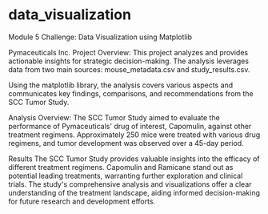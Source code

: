 # data_visualization
Module 5 Challenge: Data Visualization using Matplotlib

Pymaceuticals Inc.
Project Overview: This project analyzes and provides actionable insights for strategic decision-making. The analysis leverages data from two main sources: mouse_metadata.csv and study_results.csv.

Using the matplotlib library, the analysis covers various aspects and communicates key findings, comparisons, and recommendations from the SCC Tumor Study.


Analysis Overview:
The SCC Tumor Study aimed to evaluate the performance of Pymaceuticals' drug of interest, Capomulin, against other treatment regimens. Approximately 250 mice were treated with various drug regimens, and tumor development was observed over a 45-day period.


Results
The SCC Tumor Study provides valuable insights into the efficacy of different treatment regimens. Capomulin and Ramicane stand out as potential leading treatments, warranting further exploration and clinical trials. The study's comprehensive analysis and visualizations offer a clear understanding of the treatment landscape, aiding informed decision-making for future research and development efforts.
